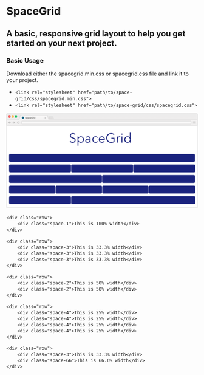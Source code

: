 # SpaceGrid

A basic, responsive grid layout to help you get started on your next project.
---

### Basic Usage

Download either the spacegrid.min.css or spacegrid.css file and link it to your project.

- ```<link rel="stylesheet" href="path/to/space-grid/css/spacegrid.min.css">```
- ```<link rel="stylesheet" href="path/to/space-grid/css/spacegrid.css">```

![alt tag](https://github.com/JonathanSpeek/spacegrid/blob/master/spacegrid-layout.png?raw=true)

```
<div class="row">
	<div class="space-1">This is 100% width</div>
</div>
```
```
<div class="row">
    <div class="space-3">This is 33.3% width</div>
    <div class="space-3">This is 33.3% width</div>
    <div class="space-3">This is 33.3% width</div>
</div>
```
```
<div class="row">
    <div class="space-2">This is 50% width</div>
    <div class="space-2">This is 50% width</div>
</div>
```
```
<div class="row">
    <div class="space-4">This is 25% width</div>
    <div class="space-4">This is 25% width</div>
    <div class="space-4">This is 25% width</div>
    <div class="space-4">This is 25% width</div>
</div>
```
```
<div class="row">
    <div class="space-3">This is 33.3% width</div>
    <div class="space-66">This is 66.6% width</div>
</div>
```